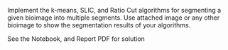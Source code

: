 Implement the k-means, SLIC, and Ratio Cut algorithms for segmenting a given bioimage into multiple
segments. Use attached image or any other bioimage to show the segmentation results of your algorithms.

See the Notebook, and Report PDF for solution
